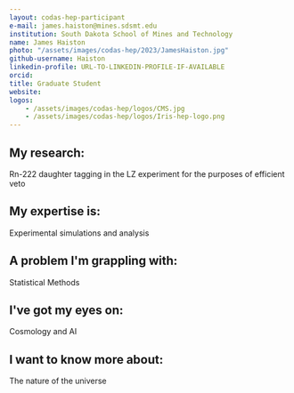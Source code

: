 ```yaml
---
layout: codas-hep-participant
e-mail: james.haiston@mines.sdsmt.edu
institution: South Dakota School of Mines and Technology
name: James Haiston
photo: "/assets/images/codas-hep/2023/JamesHaiston.jpg"
github-username: Haiston
linkedin-profile: URL-TO-LINKEDIN-PROFILE-IF-AVAILABLE
orcid:
title: Graduate Student
website:
logos:
    - /assets/images/codas-hep/logos/CMS.jpg
    - /assets/images/codas-hep/logos/Iris-hep-logo.png
---
```


## My research:
Rn-222 daughter tagging in the LZ experiment for the purposes of efficient veto

## My expertise is:
Experimental simulations and analysis

## A problem I'm grappling with:
Statistical Methods

## I've got my eyes on:
Cosmology and AI

## I want to know more about:
The nature of the universe

